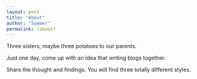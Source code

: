 ```yaml
---
layout: post
title: "About"
author: "Summer"
permalink: /about/
---
```


Three sisters, maybe three potatoes to our parents.

Just one day, come up with an idea that writing blogs together.

Share the thought and findings. You will find three totally different styles.


